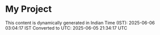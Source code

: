 # My Project

This content is dynamically generated in Indian Time (IST): 2025-06-06 03:04:17 IST
Converted to UTC: 2025-06-05 21:34:17 UTC
